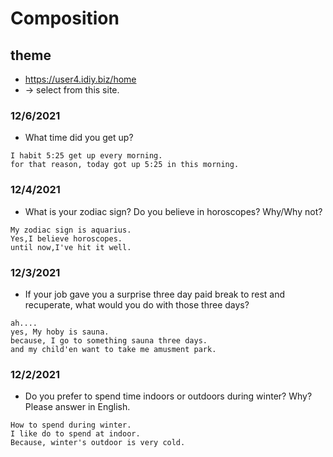 # Composition

## theme
- https://user4.idiy.biz/home
- -> select from this site.

### 12/6/2021
- What time did you get up?
```
I habit 5:25 get up every morning.
for that reason, today got up 5:25 in this morning.

```

### 12/4/2021
- What is your zodiac sign? Do you believe in horoscopes? Why/Why not? 

```
My zodiac sign is aquarius.
Yes,I believe horoscopes.
until now,I've hit it well.
```

### 12/3/2021
- If your job gave you a surprise three day paid break to rest and recuperate, what would you do with those three days?
```
ah....
yes, My hoby is sauna.
because, I go to something sauna three days.
and my child'en want to take me amusment park.
```

### 12/2/2021
- Do you prefer to spend time indoors or outdoors during winter? Why? Please answer in English.
```
How to spend during winter.
I like do to spend at indoor.
Because, winter's outdoor is very cold.
```
